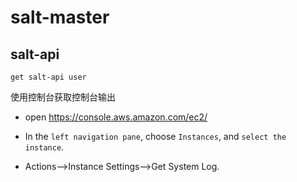 # salt-master

## salt-api

`get salt-api user`

使用控制台获取控制台输出

-  open https://console.aws.amazon.com/ec2/

- In the `left navigation pane`, choose `Instances`, and `select the instance`.

-  Actions-->Instance Settings-->Get System Log.
